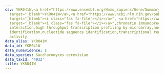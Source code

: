 ```yaml
---
csv: YKR041W,<a href="https://www.ensembl.org/Homo_sapiens/Gene/Summary?db=core;g=YKR041W"
  target="_blank">YKR041W</a>,<a href="https://www.ncbi.nlm.nih.gov/pubmed/12399584"
  target="_blank"><i class="fas fa-file"></i></a>", <a href="https://www.ncbi.nlm.nih.gov/pubmed/16926161"
  target="_blank"><i class="fas fa-file"></i></a>",chromatin immunoprecipitation assay,direct
  interaction,high throughput transcription profiling by microarray,nucleotide sequence
  identification,nucleotide sequence identification,transcriptional regulation,up-regulates
  activity
data_alias: YKR041W
data_id: YKR041W
data_numevidence: 1
data_species: Saccharomyces cerevisiae
data_taxid: '4932'
title: YKR041W
---
```

